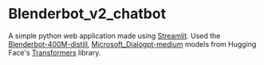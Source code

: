 # Blenderbot_v2_chatbot

A simple python web application made using [Streamlit](https://streamlit.io/).
Used the [Blenderbot-400M-distill](https://huggingface.co/facebook/blenderbot-400M-distill?text=Hi.), [Microsoft_Dialogpt-medium](https://huggingface.co/microsoft/DialoGPT-medium?text=Hey+my+name+is+Thomas%21+How+are+you%3F) models from Hugging Face's [Transformers](https://huggingface.co/docs/transformers/index) library.
